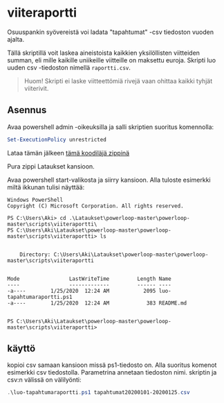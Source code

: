 # viiteraportti

Osuuspankin syövereistä voi ladata "tapahtumat" -csv tiedoston vuoden ajalta.

Tällä skriptillä voit laskea aineistoista kaikkien yksilöllisten viitteiden summan, eli mille kaikille uniikeille
viitteille on maksettu euroja. Skripti luo uuden csv -tiedoston nimellä `raportti.csv`.

> Huom! Skripti ei laske viitteettömiä rivejä vaan ohittaa kaikki tyhjät viiterivit.

## Asennus

Avaa powershell admin -oikeuksilla ja salli skriptien suoritus komennolla:

```powershell
Set-ExecutionPolicy unrestricted
```

Lataa tämän jälkeen [tämä koodiläjä zippinä](https://github.com/AkiHelkio/powerloop/archive/master.zip)

Pura zippi Lataukset kansioon.

Avaa powershell start-valikosta ja siirry kansioon. Alla tuloste esimerkki miltä ikkunan tulisi näyttää:

```
Windows PowerShell
Copyright (C) Microsoft Corporation. All rights reserved.

PS C:\Users\Aki> cd .\Lataukset\powerloop-master\powerloop-master\scripts\viiteraportti\
PS C:\Users\Aki\Lataukset\powerloop-master\powerloop-master\scripts\viiteraportti> ls


    Directory: C:\Users\Aki\Lataukset\powerloop-master\powerloop-master\scripts\viiteraportti


Mode                LastWriteTime         Length Name
----                -------------         ------ ----
-a----        1/25/2020  12:24 AM           2095 luo-tapahtumaraportti.ps1
-a----        1/25/2020  12:24 AM            383 README.md


PS C:\Users\Aki\Lataukset\powerloop-master\powerloop-master\scripts\viiteraportti>
```


## käyttö

kopioi csv samaan kansioon missä ps1-tiedosto on. Alla suoritus komenot esimerkki csv tiedostolla. Parametrina annetaan tiedoston nimi. skriptin ja csv:n välissä on välilyönti:

```powershell
.\luo-tapahtumaraportti.ps1 tapahtumat20200101-20200125.csv
```

